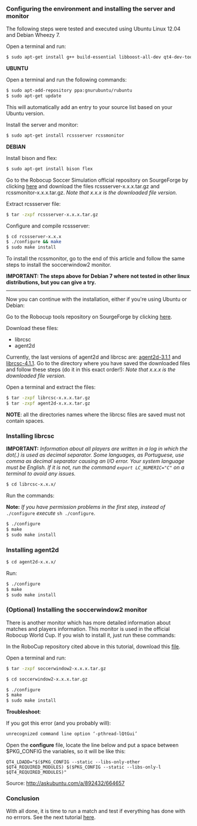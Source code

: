 ### Configuring the environment and installing the server and monitor

The following steps were tested and executed using Ubuntu Linux 12.04 and Debian Wheezy 7.

Open a terminal and run:

```bash
$ sudo apt-get install g++ build-essential libboost-all-dev qt4-dev-tools libaudio-dev libgtk-3-dev libxt-dev
```

**UBUNTU**

Open a terminal and run the following commands:

```bash
$ sudo apt-add-repository ppa:gnurubuntu/rubuntu
$ sudo apt-get update
```
This will automatically add an entry to  your source list based on your Ubuntu version.

Install the server and monitor:
```bash
$ sudo apt-get install rcssserver rcssmonitor
```

**DEBIAN**

Install bison and flex:
```bash
$ sudo apt-get install bison flex
```

Go to the Robocup Soccer Simulation official repository on SourgeForge by clicking [here](http://sourceforge.net/projects/sserver/files/) and download the files rcssserver-x.x.x.tar.gz and rcssmonitor-x.x.x.tar.gz.
_Note that x.x.x is the downloaded file version._

Extract rcssserver file:
```bash
$ tar -zxpf rcssserver-x.x.x.tar.gz
```

Configure and compile rcssserver:
```bash
$ cd rcssserver-x.x.x
$ ./configure && make
$ sudo make install
```

To install the rcssmonitor, go to the end of this article and follow the same steps to install the soccerwindow2 monitor.

**IMPORTANT: The steps above for Debian 7 where not tested in other linux distributions, but you can give a try.**

____________________________________________________________________________________

Now you can continue with the installation, either if you're using Ubuntu or Debian:

Go to the Robocup tools repository on SourgeForge by clicking [here](http://en.sourceforge.jp/projects/rctools/releases/).

Download these files:
- librcsc
- agent2d

Currently, the last versions of agent2d and librcsc are: [agent2d-3.1.1](http://en.sourceforge.jp/projects/rctools/downloads/55186/agent2d-3.1.1.tar.gz/) and [librcsc-4.1.1](http://en.sourceforge.jp/projects/rctools/downloads/51941/librcsc-4.1.0.tar.gz/). Go to the directory where you have saved the downloaded files and follow these steps (do it in this exact order!):  _Note that x.x.x is the downloaded file version._

Open a terminal and extract the files:

```bash
$ tar -zxpf librcsc-x.x.x.tar.gz
$ tar -zxpf agent2d-x.x.x.tar.gz
```

**NOTE**: all the directories names where the librcsc files are saved must not contain spaces.


### Installing librcsc


**IMPORTANT:** _Information about all players are written in a log in which the dot(.) is used as decimal separator. Some languages,  as Portuguese, use comma as decimal separator causing an I/O error. 
Your system language must be English. If it is not, run the command `export LC_NUMERIC="C"` on a terminal to avoid any issues._

```bash 
$ cd librcsc-x.x.x/
```

Run the commands:

**Note:** _If you have permission problems in the first step, instead of_ `./configure` _execute_ `sh ./configure`.

```bash 
$ ./configure
$ make
$ sudo make install
```

### Installing agent2d

```bash 
$ cd agent2d-x.x.x/
```

Run: 

```bash 
$ ./configure
$ make
$ sudo make install
```

### (Optional) Installing the soccerwindow2 monitor

There is another monitor which has more detailed information about matches and players information. This monitor is used in the official Robocup World Cup. If you wish to install it, just run these commands:

In the RoboCup repository cited above in this tutorial, download this [file](http://en.sourceforge.jp/projects/rctools/downloads/51942/soccerwindow2-5.1.0.tar.gz/).

Open a terminal and run:

```bash 
$ tar -zxpf soccerwindow2-x.x.x.tar.gz
```

```bash
$ cd soccerwindow2-x.x.x.tar.gz
```

```bash 
$ ./configure
$ make
$ sudo make install
```

**Troubleshoot**:

If you got this error (and you probably will):
```bash
unrecognized command line option ‘-pthread-lQtGui’
```

Open the **configure** file, locate the line below and put a space between $PKG_CONFIG the variables, so it will be like this:
```
QT4_LDADD="$($PKG_CONFIG --static --libs-only-other $QT4_REQUIRED_MODULES) $($PKG_CONFIG --static --libs-only-l $QT4_REQUIRED_MODULES)"
```

Source: http://askubuntu.com/a/892432/664657

### Conclusion

With all done, it is time to run a match and test if everything has done with no errrors. 
See the next tutorial [here](https://github.com/RoboCup2D/tutorial/blob/master/sections/running-a-match-with-agent2d.md).
